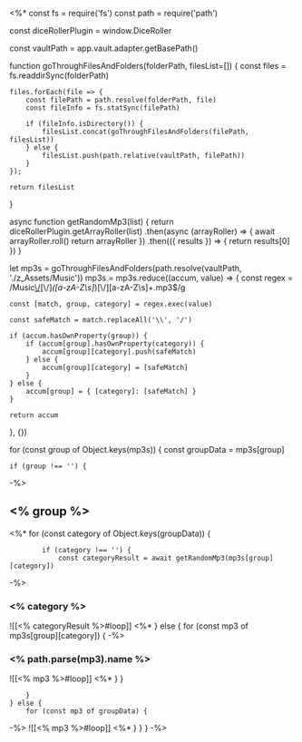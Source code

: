 <%*
const fs = require('fs')
const path = require('path')

const diceRollerPlugin = window.DiceRoller

const vaultPath = app.vault.adapter.getBasePath()

function goThroughFilesAndFolders(folderPath, filesList=[]) {
    const files = fs.readdirSync(folderPath)

    files.forEach(file => {
        const filePath = path.resolve(folderPath, file)
        const fileInfo = fs.statSync(filePath)

        if (fileInfo.isDirectory()) {
            filesList.concat(goThroughFilesAndFolders(filePath, filesList))
        } else {
            filesList.push(path.relative(vaultPath, filePath))
        }
    });

    return filesList
}

async function getRandomMp3(list) {
    return diceRollerPlugin.getArrayRoller(list)
    .then(async (arrayRoller) => {
        await arrayRoller.roll()
        return arrayRoller
    })
    .then(({ results }) => {
        return results[0]
    })
}

let mp3s = goThroughFilesAndFolders(path.resolve(vaultPath, './z_Assets/Music'))
mp3s = mp3s.reduce((accum, value) => {
    const regex = /Music[\\\/]([a-zA-Z\s]+)[\\\/]*([a-zA-Z\s]*)[\\\/][a-zA-Z\s]+\.mp3$/g

    const [match, group, category] = regex.exec(value)

    const safeMatch = match.replaceAll('\\', '/')

    if (accum.hasOwnProperty(group)) {
        if (accum[group].hasOwnProperty(category)) {
            accum[group][category].push(safeMatch)
        } else {
            accum[group][category] = [safeMatch]
        }
    } else {
        accum[group] = { [category]: [safeMatch] }
    }

    return accum
}, {})

for (const group of Object.keys(mp3s)) {
    const groupData = mp3s[group]

    if (group !== '') {
-%>
## <% group %>
<%*
        for (const category of Object.keys(groupData)) {

            if (category !== '') {
                const categoryResult = await getRandomMp3(mp3s[group][category])
-%>
### <% category %>
![[<% categoryResult %>#loop]]
<%*
            } else {
                for (const mp3 of mp3s[group][category]) {
-%>
### <% path.parse(mp3).name %>
![[<% mp3 %>#loop]]
<%*
                }
            }

        }
    } else {
        for (const mp3 of groupData) {
-%>
![[<% mp3 %>#loop]]
<%*
        }
    }
}
-%>
